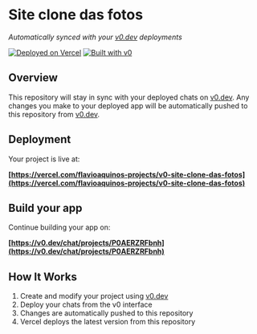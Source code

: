 # Site clone das fotos

*Automatically synced with your [v0.dev](https://v0.dev) deployments*

[![Deployed on Vercel](https://img.shields.io/badge/Deployed%20on-Vercel-black?style=for-the-badge&logo=vercel)](https://vercel.com/flavioaquinos-projects/v0-site-clone-das-fotos)
[![Built with v0](https://img.shields.io/badge/Built%20with-v0.dev-black?style=for-the-badge)](https://v0.dev/chat/projects/P0AERZRFbnh)

## Overview

This repository will stay in sync with your deployed chats on [v0.dev](https://v0.dev).
Any changes you make to your deployed app will be automatically pushed to this repository from [v0.dev](https://v0.dev).

## Deployment

Your project is live at:

**[https://vercel.com/flavioaquinos-projects/v0-site-clone-das-fotos](https://vercel.com/flavioaquinos-projects/v0-site-clone-das-fotos)**

## Build your app

Continue building your app on:

**[https://v0.dev/chat/projects/P0AERZRFbnh](https://v0.dev/chat/projects/P0AERZRFbnh)**

## How It Works

1. Create and modify your project using [v0.dev](https://v0.dev)
2. Deploy your chats from the v0 interface
3. Changes are automatically pushed to this repository
4. Vercel deploys the latest version from this repository
